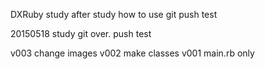DXRuby study
after study how to use git
push test

20150518 study git over. push test


v003 change images
v002 make classes
v001 main.rb only

